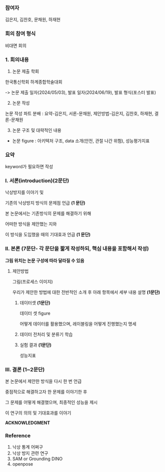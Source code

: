 ### 참여자
김은지, 김찬호, 문채원, 하재현

### 회의 참여 형식

비대면 회의

### 1. 회의내용

1. 논문 제출 학회

한국통신학회 하계종합학술대회

-> 논문 제출 일자(2024/05/03), 발표 일자(2024/06/19), 발표 형식(포스터 발표)

2. 논문 작성 

논문 작성 파트 분배 : 요약-김은지, 서론-문채원, 제안방법-김은지, 김찬호, 하재현, 결론-문채원

3. 논문 구조 및 대략적인 내용

*  논문 figure : 아키텍처 구조, data 소개(안전, 관절 나간 위험), 성능평가지표 

### 요약

keyword가 필요하면 작성

### I. 서론(introduction)(2문단)

낙상방지를 이야기 및

기존의 낙상방지 방식의 문제점 언급 **(1 문단)**

본 논문에서는 기존방식의 문제를 해결하기 위해

어떠한 방식을  제안했는 지와

이 방식을 도입했을 때의 기대효과 언급 **(1 문단)**

### II. 본론 (7문단- 각 문단을 짧게 작성하되, 핵심 내용을 포함해서 작성)

**그림 위치는 논문 구성에 따라 달라질 수 있음**

1. 제안방법 
    
    그림(프로세스 이미지) 
    
    우리가 제안한 방법에 대한 전반적인 소개 후 아래 항목에서 세부 내용 설명 **(1문단)**
    
    1. 데이터셋 **(1문단)**
        
        데이터 셋 figure
        
        어떻게 데이터를 활용했으며, 레이블링을 어떻게 진행했는지 명세
        
    2. 데이터 전처리 및 분류기 학습
    3. 실험 결과 **(1문단)** 
        
        성능지표
        

### III. 결론 **(**1~2문단**)**

본 논문에서 제안한 방식을 다시 한 번 언급

중점적으로 해결하고자 한 문제를 이야기한 후

그 문제를 어떻게 해결했으며, 최종적인 성능을 제시

이 연구의 의의 및 기대효과를 이야기

**ACKNOWLEDGMENT**   

### Reference

1. 낙상 통계 어쩌구
2. 낙상 방지 관련 연구
3. SAM or Grounding DINO
4. openpose
